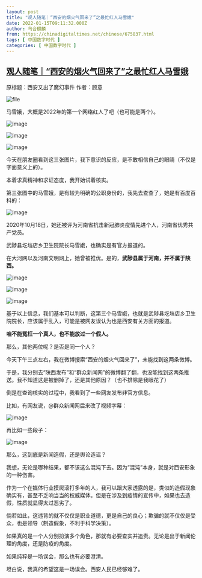 ```yaml
---
layout: post
title: "观人随笔｜“西安的烟火气回来了”之最忙红人马雪娥"
date: 2022-01-15T09:11:32.000Z
author: 乌合麒麟
from: https://chinadigitaltimes.net/chinese/675837.html
tags: [ 中国数字时代 ]
categories: [ 中国数字时代 ]
---
```

<!--1642237892000-->
[观人随笔｜“西安的烟火气回来了”之最忙红人马雪娥](https://chinadigitaltimes.net/chinese/675837.html)
------

<div>
<p>原标题：西安又出了魔幻事件  作者：顾意</p><p><img src="https://chinadigitaltimes.net/chinese/files/2022/01/image-1642237692742.png" alt="file" /></p><p>马雪娥，大概是2022年的第一个网络红人了吧（也可能是两个）。</p><p><img src="https://chinadigitaltimes.net/chinese/files/2022/01/post-675837-61e28f10bcc29." alt="image" /></p><p><img src="https://chinadigitaltimes.net/chinese/files/2022/01/post-675837-61e28f10cede4.png" alt="image" /></p><p><img src="https://chinadigitaltimes.net/chinese/files/2022/01/post-675837-61e28f10d7c62." alt="image" /></p><p>今天在朋友圈看到这三张图片，我下意识的反应，是不敢相信自己的眼睛（不仅是字面意义上的）。</p><p>本着求真精神和求证态度，我开始试着核实。</p><p>第三张图中的马雪娥，是有较为明确的公职身份的，我先去查查了，她是有百度百科的：</p><p><img src="https://chinadigitaltimes.net/chinese/files/2022/01/post-675837-61e28f10e2d74.png" alt="image" /></p><p>2020年10月18日，她还被评为河南省抗击新冠肺炎疫情先进个人，河南省优秀共产党员。</p><p>武陟县圪垱店乡卫生院院长马雪娥，也确实是有官方报道的。</p><p>在大河网以及河南文明网上，她曾被推优。是的，<strong>武陟县属于河南，并不属于陕西。</strong></p><p><img src="https://chinadigitaltimes.net/chinese/files/2022/01/post-675837-61e28f10f244a.png" alt="image" /></p><p><img src="https://chinadigitaltimes.net/chinese/files/2022/01/post-675837-61e28f110eb37.png" alt="image" /></p><p><img src="https://chinadigitaltimes.net/chinese/files/2022/01/post-675837-61e28f111f719.png" alt="image" /></p><p>基于以上信息，我们基本可以判断，这第三个马雪娥，也就是武陟县圪垱店乡卫生院院长，应该属于乱入，可能是被网友误认为也是西安有关方面的报道。</p><p><strong>咱不能冤枉一个真人，也不能放过一个假人。</strong></p><p>那么，其他两位呢？是否是同一个人？</p><p>今天下午三点左右，我在微博搜索“西安的烟火气回来了”，未能找到这两条微博。</p><p>于是，我分别去“陕西发布”和“群众新闻网”的微博翻了翻，也没能找到这两条推送。我不知道这是被删掉了，还是其他原因？（也不排除是我眼花了）</p><p>倒是在查询核实的过程中，我看到了一些网友发布非官方信息。</p><p>比如，有网友说，@群众新闻网后来改了视频字幕：</p><p><img src="https://chinadigitaltimes.net/chinese/files/2022/01/post-675837-61e28f1134b38.png" alt="image" /></p><p>再比如一些段子：</p><p><img src="https://chinadigitaltimes.net/chinese/files/2022/01/post-675837-61e28f1144718.png" alt="image" /></p><p>那么，这到底是新闻造假，还是舆论造谣？</p><p>我想，无论是哪种结果，都不该这么混沌下去。因为“混沌”本身，就是对西安形象的一种伤害。</p><p>作为一个在媒体行业摸爬滚打多年的人，我可以跟大家透露的是，类似的造假现象确实有，甚至不乏响当当的权威媒体。但是在涉及到疫情的宣传中，如果也去造假，性质就显得太过恶劣了。</p><p>倘若如此，这违背的就不仅仅是职业道德，更是自己的良心；欺骗的就不仅仅是受众，也是领导（制造假象，不利于科学决策）。</p><p>如果真的是一个人分别扮演多个角色，那就有必要查实并追责。无论是出于新闻伦理的角度，还是防疫的角度。</p><p>如果纯粹是一场误会，那么也有必要澄清。</p><p>坦白说，我真的希望这是一场误会。西安人民已经够难了。</p>
</div>
